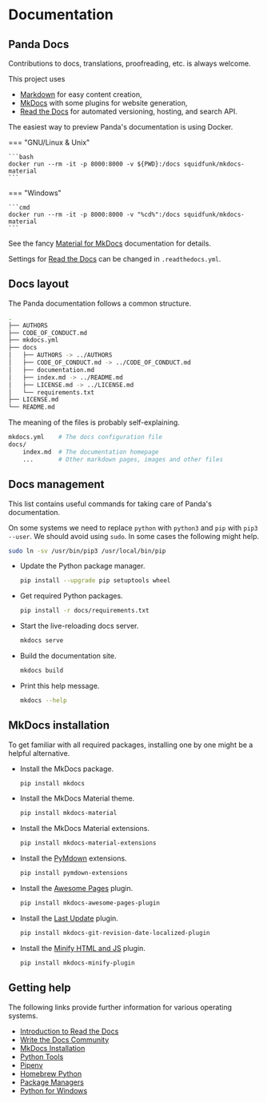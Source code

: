 # Documentation

## Panda Docs

Contributions to docs, translations, proofreading, etc. is always welcome.

This project uses

* [Markdown] for easy content creation,
* [MkDocs] with some plugins for website generation,
* [Read the Docs] for automated versioning, hosting, and search API.

[Markdown]: https://www.markdownguide.org/
[MkDocs]: https://www.mkdocs.org/ "MkDocs - Project documentation with Markdown"

The easiest way to preview Panda's documentation is using Docker.

=== "GNU/Linux & Unix"

    ```bash
    docker run --rm -it -p 8000:8000 -v ${PWD}:/docs squidfunk/mkdocs-material
    ```

=== "Windows"

    ```cmd
    docker run --rm -it -p 8000:8000 -v "%cd%":/docs squidfunk/mkdocs-material
    ```

See the fancy [Material for MkDocs] documentation for details.

[Material for MkDocs]: https://squidfunk.github.io/mkdocs-material/

Settings for [Read the Docs] can be changed in `.readthedocs.yml`.

[Read the Docs]: https://readthedocs.org/

## Docs layout

The Panda documentation follows a common structure.

```bash
.
├── AUTHORS
├── CODE_OF_CONDUCT.md
├── mkdocs.yml
├── docs
│   ├── AUTHORS -> ../AUTHORS
│   ├── CODE_OF_CONDUCT.md -> ../CODE_OF_CONDUCT.md
│   ├── documentation.md
│   ├── index.md -> ../README.md
│   ├── LICENSE.md -> ../LICENSE.md
│   └── requirements.txt
├── LICENSE.md
└── README.md
```

The meaning of the files is probably self-explaining.

```bash
mkdocs.yml    # The docs configuration file
docs/
    index.md  # The documentation homepage
    ...       # Other markdown pages, images and other files
```

## Docs management

This list contains useful commands for taking care of Panda's documentation.

On some systems we need to replace `python` with `python3`
and `pip` with `pip3 --user`.
We should avoid using `sudo`.
In some cases the following might help.

```bash
sudo ln -sv /usr/bin/pip3 /usr/local/bin/pip
```

* Update the Python package manager.

    ```bash
    pip install --upgrade pip setuptools wheel
    ```

* Get required Python packages.

    ```bash
    pip install -r docs/requirements.txt
    ```

* Start the live-reloading docs server.

    ```bash
    mkdocs serve
    ```

* Build the documentation site.

    ```bash
    mkdocs build
    ```

* Print this help message.

    ```bash
    mkdocs --help
    ```

## MkDocs installation

To get familiar with all required packages,
installing one by one might be a helpful alternative.

* Install the MkDocs package.

    ```bash
    pip install mkdocs
    ```

* Install the MkDocs Material theme.

    ```bash
    pip install mkdocs-material
    ```

* Install the MkDocs Material extensions.

    ```bash
    pip install mkdocs-material-extensions
    ```

* Install the [PyMdown] extensions.

    ```bash
    pip install pymdown-extensions
    ```

* Install the [Awesome Pages] plugin.

    ```bash
    pip install mkdocs-awesome-pages-plugin
    ```

* Install the [Last Update] plugin.

    ```bash
    pip install mkdocs-git-revision-date-localized-plugin
    ```

* Install the [Minify HTML and JS] plugin.

    ```bash
    pip install mkdocs-minify-plugin
    ```

[PyMdown]: https://facelessuser.github.io/pymdown-extensions/
[Awesome Pages]: https://github.com/lukasgeiter/mkdocs-awesome-pages-plugin "MkDocs Awesome Pages on GitHub"
[Last Update]: https://github.com/timvink/mkdocs-git-revision-date-localized-plugin "MkDocs Last Update on GitHub"
[Minify HTML and JS]: https://github.com/byrnereese/mkdocs-minify-plugin "MkDocs Minify on GitHub"

## Getting help

The following links provide further information for various operating systems.

* [Introduction to Read the Docs]
* [Write the Docs Community]
* [MkDocs Installation]
* [Python Tools]
* [Pipenv]
* [Homebrew Python]
* [Package Managers]
* [Python for Windows]

[Introduction to Read the Docs]: https://opensource.com/business/16/8/introduction-read-docs
[Write the Docs Community]: https://www.writethedocs.org/origin-story/
[MkDocs Installation]: https://www.mkdocs.org/#installation
[Python Tools]: https://packaging.python.org/guides/tool-recommendations/ "Python tool recommendations"
[Pipenv]: https://pipenv.pypa.io/en/latest/ "Python Dev Workflow for Humans"
[Homebrew Python]: https://formulae.brew.sh/formula/python@3.8 "Python3.8 Homebrew Formula"
[Package Managers]: https://packaging.python.org/guides/installing-using-linux-tools/ "Installing pip using Linux Tools"
[Python for Windows]: https://docs.python.org/3/using/windows.html "Using Python on Windows"
